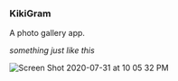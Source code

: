 ### KikiGram

A photo gallery app.

*something just like this*

![Screen Shot 2020-07-31 at 10 05 32 PM](https://user-images.githubusercontent.com/22290070/89068527-0fa27f80-d37a-11ea-96de-cc1a0c41abc8.png)
